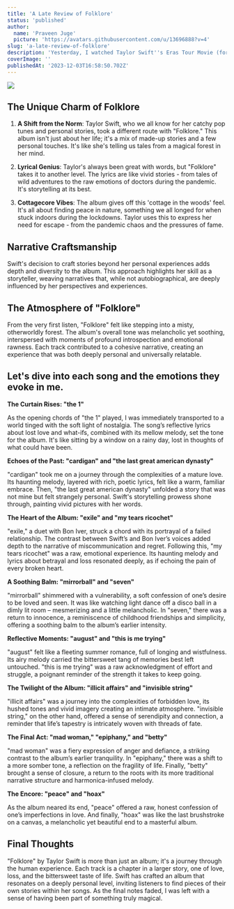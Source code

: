 ```yaml
---
title: 'A Late Review of Folklore'
status: 'published'
author:
  name: 'Praveen Juge'
  picture: 'https://avatars.githubusercontent.com/u/13696888?v=4'
slug: 'a-late-review-of-folklore'
description: 'Yesterday, I watched Taylor Swift''s Eras Tour Movie (for the third time), reaffirming that ''Folklore'' is my favorite album. Here, I share why this album resonates so deeply with me.'
coverImage: ''
publishedAt: '2023-12-03T16:58:50.702Z'
---
```


![](/images/taylor-evermore-resized.jpg-UxOT.webp)

## The Unique Charm of Folklore

1. **A Shift from the Norm**: Taylor Swift, who we all know for her catchy pop tunes and personal stories, took a different route with "Folklore." This album isn't just about her life; it's a mix of made-up stories and a few personal touches. It's like she's telling us tales from a magical forest in her mind.

2. **Lyrical Genius**: Taylor's always been great with words, but "Folklore" takes it to another level. The lyrics are like vivid stories - from tales of wild adventures to the raw emotions of doctors during the pandemic. It's storytelling at its best.

3. **Cottagecore Vibes**: The album gives off this 'cottage in the woods' feel. It's all about finding peace in nature, something we all longed for when stuck indoors during the lockdowns. Taylor uses this to express her need for escape - from the pandemic chaos and the pressures of fame.

## Narrative Craftsmanship

Swift's decision to craft stories beyond her personal experiences adds depth and diversity to the album. This approach highlights her skill as a storyteller, weaving narratives that, while not autobiographical, are deeply influenced by her perspectives and experiences​​.

## The Atmosphere of "Folklore"

From the very first listen, "Folklore" felt like stepping into a misty, otherworldly forest. The album's overall tone was melancholic yet soothing, interspersed with moments of profound introspection and emotional rawness. Each track contributed to a cohesive narrative, creating an experience that was both deeply personal and universally relatable.

## Let's dive into each song and the emotions they evoke in me.

**The Curtain Rises: "the 1"**

As the opening chords of "the 1" played, I was immediately transported to a world tinged with the soft light of nostalgia. The song’s reflective lyrics about lost love and what-ifs, combined with its mellow melody, set the tone for the album. It's like sitting by a window on a rainy day, lost in thoughts of what could have been.

**Echoes of the Past: "cardigan" and "the last great american dynasty"**

"cardigan" took me on a journey through the complexities of a mature love. Its haunting melody, layered with rich, poetic lyrics, felt like a warm, familiar embrace. Then, "the last great american dynasty" unfolded a story that was not mine but felt strangely personal. Swift's storytelling prowess shone through, painting vivid pictures with her words.

**The Heart of the Album: "exile" and "my tears ricochet"**

"exile," a duet with Bon Iver, struck a chord with its portrayal of a failed relationship. The contrast between Swift’s and Bon Iver’s voices added depth to the narrative of miscommunication and regret. Following this, "my tears ricochet" was a raw, emotional experience. Its haunting melody and lyrics about betrayal and loss resonated deeply, as if echoing the pain of every broken heart.

**A Soothing Balm: "mirrorball" and "seven"**

"mirrorball" shimmered with a vulnerability, a soft confession of one’s desire to be loved and seen. It was like watching light dance off a disco ball in a dimly lit room – mesmerizing and a little melancholic. In "seven," there was a return to innocence, a reminiscence of childhood friendships and simplicity, offering a soothing balm to the album’s earlier intensity.

**Reflective Moments: "august" and "this is me trying"**

"august" felt like a fleeting summer romance, full of longing and wistfulness. Its airy melody carried the bittersweet tang of memories best left untouched. "this is me trying" was a raw acknowledgment of effort and struggle, a poignant reminder of the strength it takes to keep going.

**The Twilight of the Album: "illicit affairs" and "invisible string"**

"illicit affairs" was a journey into the complexities of forbidden love, its hushed tones and vivid imagery creating an intimate atmosphere. "invisible string," on the other hand, offered a sense of serendipity and connection, a reminder that life’s tapestry is intricately woven with threads of fate.

**The Final Act: "mad woman," "epiphany," and "betty"**

"mad woman" was a fiery expression of anger and defiance, a striking contrast to the album’s earlier tranquility. In "epiphany," there was a shift to a more somber tone, a reflection on the fragility of life. Finally, "betty" brought a sense of closure, a return to the roots with its more traditional narrative structure and harmonica-infused melody.

**The Encore: "peace" and "hoax"**

As the album neared its end, "peace" offered a raw, honest confession of one’s imperfections in love. And finally, "hoax" was like the last brushstroke on a canvas, a melancholic yet beautiful end to a masterful album.

## Final Thoughts

"Folklore" by Taylor Swift is more than just an album; it's a journey through the human experience. Each track is a chapter in a larger story, one of love, loss, and the bittersweet taste of life. Swift has crafted an album that resonates on a deeply personal level, inviting listeners to find pieces of their own stories within her songs. As the final notes faded, I was left with a sense of having been part of something truly magical.